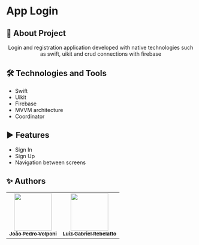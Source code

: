 # App Login

## 📒 About Project
<p align="center">Login and registration application developed with native technologies such as swift, uikit and crud connections with firebase</p>

## 🛠️ Technologies and Tools
- Swift
- Uikit
- Firebase
- MVVM architecture
- Coordinator

## ▶️ Features
- Sign In
- Sign Up
- Navigation between screens

## ✨ Authors
<!-- ALL-CONTRIBUTORS-LIST:START - Do not remove or modify this section -->
<!-- prettier-ignore-start -->
<!-- markdownlint-disable -->
<table>
  <tr>
    <td align="center">
      <a href="https://github.com/JoaoPedroVolponi">
        <img src="https://avatars.githubusercontent.com/u/98360987?v=4" width="100px;" alt=""/>
        <br />
        <sub>
          <b>João Pedro Volponi</b>
        </sub>
      </a>
      <br />
    </td>
    <td align="center">
      <a href="https://github.com/Luizrebelatto">
        <img src="https://avatars.githubusercontent.com/u/62765965?v=4" width="100px;" alt=""/>
        <br />
        <sub>
          <b>Luiz Gabriel Rebelatto</b>
        </sub>
      </a>
      <br />
    </td>
  </tr>
</table>

<!-- markdownlint-enable -->
<!-- prettier-ignore-end -->
<!-- ALL-CONTRIBUTORS-LIST:END -->

